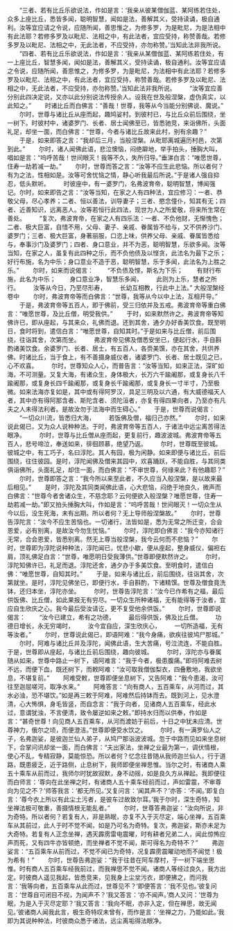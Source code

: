 <!-- { "loadSidebar": true } -->
　　“三者、若有比丘乐欲说法，作如是言：‘我亲从彼某僧伽蓝、某阿练若住处，众多上座比丘，悉皆多闻，聪明智慧，闻如是法，善解其义，受持读诵，极自通利。汝等宜应请之令说，应随所闻，善思惟之，为修多罗，为是毗尼，为是法相中有此法耶？若修多罗及以毗尼、法相之中，有此法者，宜应受持，称赞善哉。若修多罗及以毗尼、法相之中，无此法者，不应受持，亦勿称赞。’当知此法非我所说。
　　“四者、若有比丘乐欲说法，作如是言：‘我亲从某僧伽蓝、某阿练若住处，有一上座比丘，智慧多闻，闻如是法，善解其义，受持读诵，极自通利。汝等宜应请之令说，应随所闻，善思惟之，为修多罗，为是毗尼，为法相中有此法耶？若修多罗及以毗尼、法相之中，有此法者，宜应受持，称赞善哉。若修多罗及以毗尼、法相之中，无此法者，不应受持，亦勿称赞。’当知此法非我所说。
　　“汝等宜应善分别此四决定说，又亦以此分别说法传授余人。设我在世及般涅槃，虚伪真实，以此知之。”
　　时诸比丘而白佛言：“善哉！世尊，我等从今当能分别佛说、魔说。”
　　尔时，世尊与诸比丘从座而起，趣鸠娑村。到彼村已，与比丘众前后围绕，坐一树下。时彼村中，诸婆罗门、长者、居士闻佛至已，皆悉驰竞，来诣佛所，头面礼足，却坐一面，而白佛言：“世尊，今者与诸比丘故来此村，别有余趣？”
　　于是，如来即答之言：“我却后三月，当般涅槃。从毗耶离城遍历村邑，次第到此。”
　　尔时，诸人闻佛此语，悲泣懊恼，闷绝躃地，举手拍头，捶胸大叫，唱如是言：“呜呼苦哉！世间眼灭！我等不久，失所归导。”垂涕白言：“唯愿世尊，住寿一劫若减一劫。”
　　尔时，世尊而答之言：“汝等不应生此悲恼。所以者何？有为之法，性相如是。汝等可舍忧恼之情，静心听我最后所说。”于是诸人强自抑忍，低头默听。
　　时彼座中，有一婆罗门，名弗波育帝，聪明智慧，博闻强记。尔时，如来即告之言：“汝等当知，在家之人有四种法，宜应修习：一者、恭敬父母，尽心孝养；二者、恒以善法，训导妻子；三者、愍念僮仆，知其有无；四者、近善知识，远离恶人。汝等若恒行此四法，现世为人之所爱敬，将来所生常在善处。
　　“复次，弗波育帝，在家之人有四乐法：一者、不负他财，无惭愧色；二者、极大巨富，自惜不用，父母、妻子、亲戚、眷属皆不给与，又不供养沙门、婆罗门；三者、极大巨富，身著丽服，口恣上味，供养父母、亲戚、眷属皆悉给与，奉事沙门及婆罗门；四者、身口意业，并不为恶，聪明智慧，乐欲多闻。汝等当知，在家之人，虽复有此四种之乐，而不负他债及以悭贪，此法名为最下之乐；好行布施，名为中乐；身口意业不造于恶，聪明智慧，乐于多闻，此法名为上胜之乐。”
　　尔时，如来而说偈言：
　　“不负债及悭，斯名为下乐；
　　有财行布施，此名为中乐；
　　身口意业净，智慧乐多闻，
　　此则为上乐，慧者之所行。
　　汝等从今日，乃至尽形寿，
　　长幼互相教，行此中上法。”
大般涅槃经卷中
　　尔时，弗波育帝等而白佛言：“世尊，我等从今以中上法，互相开导。”
　　于是，弗波育帝等五百人，即于佛前，受三归依并及五戒。弗波育帝等重白佛言：“唯愿世尊，及比丘僧，明受我供。”
　　于时，如来默然许之。弗波育帝等知佛许已，即从座起，与其来众，礼佛而退。还到其舍，通夕办好香美饮食。既至明日，食时将到，遣信白言：“唯愿世尊，自知其时。”于是如来与比丘僧，前后围绕，往诣其舍，次第而坐。
　　弗波育帝见佛及僧悉安坐已，便起行水，手自斟酌诸美饮食。余婆罗门、长者、居士，有五百人，各赍美馔，亦在其舍，共供养佛。时诸比丘，当于食上，有不善摄身威仪者，诸婆罗门、长者、居士既见之已，心不欢喜。
　　尔时，世尊知众人心，而普告言：“汝等当知，如来正法，深旷如海，不可测量。又复大海，有诸众生，身体极大，长万六千踰阇那，或复身长八千踰阇那，或复身长四千踰阇那，或复身长千踰阇那，或复身长一寸半寸，乃至极微。如来法海亦复如是，其中或有得阿罗汉，具足三明及以六通，有大威德福天人者，其中亦有得阿那含者、斯陀含者、须陀洹者，亦复有得四果向者，乃至亦有凡夫之人未得法利者。是故汝勿于法海中而生碍心。”
　　于是，世尊而说偈言：
　　“一切众川流，皆悉归大海，
　　若饭佛及僧，福归己亦然。”
　　尔时，如来说此偈已，又为众人说种种法。于时，弗波育帝等五百人，于诸法中远尘离苦得法眼净。
　　尔时，世尊与比丘僧从座而起，更复前行，趣波波城。弗波育帝等五百人，悲号啼泣，奉送如来，徘徊顾慕，绝望乃返。
　　尔时，世尊既至彼城。彼城之中，有工巧子，名曰淳陀。其人有园，极为闲静。如来即便与诸比丘，前后围绕，往住彼园。是时，淳陀闻佛及僧来其园中，欢喜踊跃，不能自胜，与其同类俱诣佛所，头面礼足，却住一面，而白佛言：“不审世尊，何缘来此？有他趣耶？”
　　尔时，世尊即答之言：“我今所以来至此者，不久应当入般涅槃，是以故来最后相见。”
　　是时，淳陀及其同类闻佛此语，心大悲恼，闷绝于地良久，微声而白佛言：“世尊今者舍诸众生，不慈念耶？云何便欲入般涅槃？唯愿世尊，住寿一劫若减一劫。”即又拍头捶胸大叫，作如是言：“呜呼苦哉！世间眼灭！一切众生从今以后，没生死海，未有出期。所以者何？无上导师般涅槃故。”
　　尔时，世尊告淳陀言：“汝今不应生苦恼也。一切诸行，法皆如是，悉为无常之所迁变，合会恩爱，必有别离，是故汝今勿生忧恼。”
　　尔时，淳陀即白佛言：“我今亦知诸行无常，合会恩爱，皆悉别离。然无上尊当般涅槃，我今云何而不悲恼？”
　　尔时，世尊即为淳陀说种种法，淳陀闻已，忧悲小歇，便从座起，整身威仪，偏袒右肩，顶礼佛足白言：“世尊，唯愿明日受我薄供。”世尊即便默然许之。
　　尔时，淳陀知佛许已，礼足而退。淳陀还舍，通夕办于多美饮食。至明食时，遣信白佛：“唯愿世尊，自知其时。”
　　于是，如来与诸比丘，前后围绕，往诣其舍，次第就坐。是时，淳陀见佛坐已，即便行水，手自斟酌，下诸精馔。世尊及僧食竟洗钵，还归本坐，淳陀亦坐。
　　尔时，世尊告淳陀言：“汝今已作希有之福，最后供饭佛、比丘僧，如此果报无有穷尽。一切众生所种诸福，无有能得等于汝者，宜应自生欣庆之心。我今最后受汝请讫，更不复受他余供饭。”
　　尔时，世尊即说偈言：
　　“汝今已建立，希有之功德，
　　最后得供饭，佛及比丘僧。
　　功德日增长，永无穷竭时，
　　汝今宜自应，深生欣庆心，
　　一切所造福，无有等汝者。”
　　尔时，世尊说此偈已，即语阿难：“我今身痛，欲疾往彼鸠尸那城。”
　　尔时，阿难与诸比丘并及淳陀，闻佛此语，生大苦痛，号泣流连，不能自胜。于是，世尊即从座起，与诸比丘前后围绕，趣向彼城。
　　尔时，淳陀亦与眷属随从如来，世尊中路止一树下，语阿难言：“我于今者，极患腹痛。”即将阿难去树不远，而便下血，既还树下，而敕阿难：“汝可取我僧伽梨衣，四叠敷地，我欲坐息，不堪复前。”
　　阿难受敕，世尊即便坐息树下，又告阿难：“我今患渴，汝可往至迦屈嗟河，取净水来。”
　　阿难答言：“向有商人，五百乘车，从河而过，其水必浊，恐不堪饮。”如是再三敕于阿难，阿难然后持钵而去。既到河上，见水澄清，心大怖惧，身毛皆竖，而自念言：“我于向者，见诸商人五百乘车，经此水过，意谓犹浊，不言便清，致令屡逆如来之敕。”即持水归而以供奉，作如是言：“甚奇世尊！向见商人五百乘车，从河而渡妨于前后，十日之中犹未应清。世尊神力，俄尔之顷，而便澄洁。”世尊即便受水饮之。
　　尔时，有一满罗仙人之子，名弗迦娑，是彼迦兰仙人弟子，从鸠尸那诣波波城。忽于中路而见如来坐息树下，合掌问讯却坐一面，而白佛言：“夫出家法，坐禅之业最为第一，调伏情根，使心不乱，专精寂静，莫能惊恐。所以者何？忆念往昔随从我师迦兰仙人，行于道路，既患疲乏，近于路侧，止息树下，我师即便坐禅思惟。当尔之时，有诸商人乘五十乘车从前而过，我师尔时犹故寂默，身不动摇，如是良久方从禅起。我即便往而白师言：‘尊向在此坐禅之时，有诸商人五十乘车经前而过，声如雷震，不审尊向为见之不？’师答我言：‘都无所见。’又复问言：‘闻其声不？’亦答：‘不闻。’即复白言：‘尊今衣上所以有此尘土污者，是彼车过故致尔耳。’我于尔时，深生奇特，知坐禅法极可敬重，善摄情根无能乱者。”
　　尔时，世尊答弗迦娑：“汝向所说，非为奇特。所以者何？若复有人，非是熟眠，亦复不入于灭尽定，端心坐禅，五百乘车从其前过，此人于时不觉不闻，如是乃可名为奇特。复次，弗迦娑，斯亦未足为大奇特。若复有人正念坐禅，遇天霹雳雷电震曜，时有耕者兄弟二人，闻此惊怖应声而死，又有四牛亦皆顿绝，而坐禅者不觉不闻，斯可得名为奇特不？”
　　弗迦娑言：“五百乘车从前而过，不觉不闻已为奇特，况复霹雳震曜动地而不闻觉！极为希有！”
　　尔时，世尊告弗迦娑：“我于往昔在阿车摩村，于一树下端坐思惟。时有商人五百乘车经我前过，而我禅思不觉不闻。诸商人等经过良久，我方出定。时彼商人遥见我起，皆悉竞来，见我身上尘坌污衣，即便拂之，而问我言：‘我等向者，五百乘车从此而过，世尊见不？’即便答言：‘我不见也。’彼复问言：‘世尊自可闭目不视，为闻声不？’我又答言：‘亦不闻声。’商人又问：‘世尊为眠，为是入于灭尽定耶？’我又答言：‘我向不眠，亦非入定，但在禅思，故无闻见。’彼诸商人闻我此言，极生奇特叹未曾有，而作是言：‘坐禅之力，乃能如此。’我即为其说种种法，时彼商众悉于诸法，远尘离垢得法眼净。
